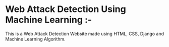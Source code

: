 # Web Attack Detection Using Machine Learning :-
This is a Web Attack Detection Website made using HTML, CSS, Django and Machine Learning Algorithm.
